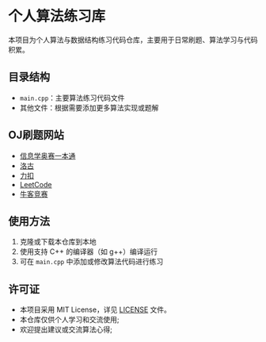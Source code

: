# 个人算法练习库

本项目为个人算法与数据结构练习代码仓库，主要用于日常刷题、算法学习与代码积累。

## 目录结构

- `main.cpp`：主要算法练习代码文件
- 其他文件：根据需要添加更多算法实现或题解

## OJ刷题网站

- [信息学奥赛一本通](http://ybt.ssoier.cn:8088/index.php)
- [洛古](https://www.luogu.com.cn)
- [力扣](https://leetcode.cn)
- [LeetCode](https://leetcode.com)
- [牛客竞赛](https://ac.nowcoder.com)

## 使用方法

1. 克隆或下载本仓库到本地
2. 使用支持 C++ 的编译器（如 g++）编译运行
3. 可在 `main.cpp` 中添加或修改算法代码进行练习

## 许可证

- 本项目采用 MIT License，详见 [LICENSE](LICENSE) 文件。
- 本仓库仅供个人学习和交流使用;
- 欢迎提出建议或交流算法心得;
